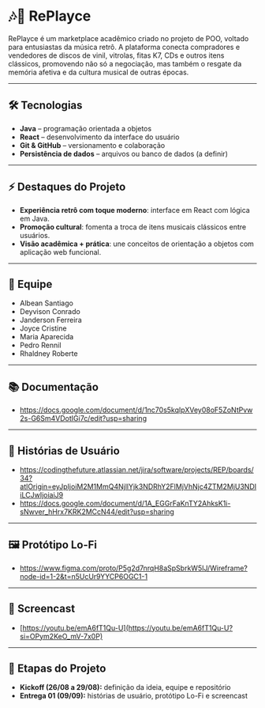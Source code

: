 # 🎶🔁 RePlayce  

RePlayce é um marketplace acadêmico criado no projeto de POO, voltado para entusiastas da música retrô. A plataforma conecta compradores e vendedores de discos de vinil, vitrolas, fitas K7, CDs e outros itens clássicos, promovendo não só a negociação, mas também o resgate da memória afetiva e da cultura musical de outras épocas.  

---

## 🛠 Tecnologias  
- **Java** – programação orientada a objetos  
- **React** – desenvolvimento da interface do usuário  
- **Git & GitHub** – versionamento e colaboração  
- **Persistência de dados** – arquivos ou banco de dados (a definir)

---

## ⚡ Destaques do Projeto
- **Experiência retrô com toque moderno**: interface em React com lógica em Java.
- **Promoção cultural**: fomenta a troca de itens musicais clássicos entre usuários.
- **Visão acadêmica + prática**: une conceitos de orientação a objetos com aplicação web funcional.

---

## 👥 Equipe  
- Albean Santiago  
- Deyvison Conrado  
- Janderson Ferreira  
- Joyce Cristine  
- Maria Aparecida  
- Pedro Rennil  
- Rhaldney Roberte
  
---

## 📚 Documentação 
- https://docs.google.com/document/d/1nc70s5kqIpXVey08oF5ZoNtPvw2s-G6Sm4VDotIGi7c/edit?usp=sharing

---

## 📖 Histórias de Usuário
- https://codingthefuture.atlassian.net/jira/software/projects/REP/boards/34?atlOrigin=eyJpIjoiM2M1MmQ4NjllYjk3NDRhY2FlMjVhNjc4ZTM2MjU3NDIiLCJwIjoiaiJ9
- https://docs.google.com/document/d/1A_EGGrFaKnTY2AhksK1i-sNwver_hHrx7KRK2MCcN44/edit?usp=sharing

  
---

## 🖼 Protótipo Lo-Fi  
- https://www.figma.com/proto/P5g2d7nrqH8aSpSbrkW5IJ/Wireframe?node-id=1-2&t=n5UcUr9YYCP6OGC1-1

---

## 🎥 Screencast
- [https://youtu.be/emA6fT1Qu-U](https://youtu.be/emA6fT1Qu-U?si=OPym2KeO_mV-7x0P)

---

## 📅 Etapas do Projeto  
- **Kickoff (26/08 a 29/08):** definição da ideia, equipe e repositório  
- **Entrega 01 (09/09):** histórias de usuário, protótipo Lo-Fi e screencast  

